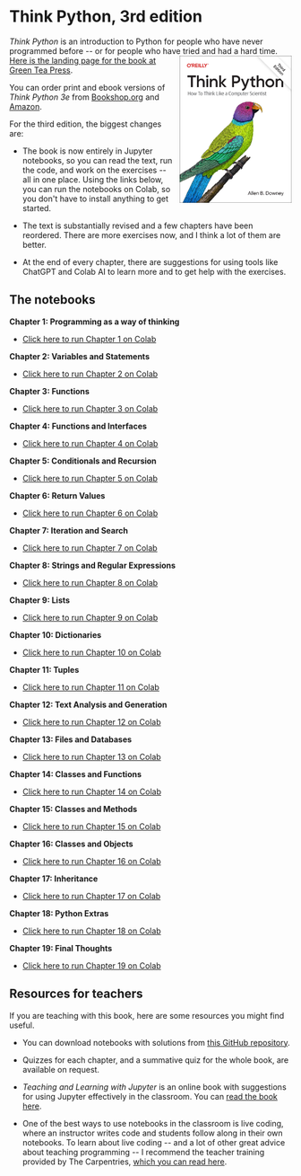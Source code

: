 # Think Python, 3rd edition

*Think Python* is an introduction to Python for people who have never programmed before -- or for people who have tried and had a hard time.
<img width="200" src="https://raw.githubusercontent.com/AllenDowney/ThinkPython/v3/think_python_3e.jpg" style="float: right; margin-left: 10px;">
[Here is the landing page for the book at Green Tea Press](https://greenteapress.com/wp/think-python-3rd-edition/).

You can order print and ebook versions of *Think Python 3e* from
[Bookshop.org](https://bookshop.org/a/98697/9781098155438) and
[Amazon](https://www.amazon.com/_/dp/1098155432?smid=ATVPDKIKX0DER&_encoding=UTF8&tag=oreilly20-20&_encoding=UTF8&tag=greenteapre01-20&linkCode=ur2&linkId=e2a529f94920295d27ec8a06e757dc7c&camp=1789&creative=9325).

For the third edition, the biggest changes are:

* The book is now entirely in Jupyter notebooks, so you can read the text, run the code, and work on the exercises -- all in one place. Using the links below, you can run the notebooks on Colab, so you don't have to install anything to get started.

* The text is substantially revised and a few chapters have been reordered. There are more exercises now, and I think a lot of them are better.

* At the end of every chapter, there are suggestions for using tools like ChatGPT and Colab AI to learn more and to get help with the exercises.



## The notebooks

**Chapter 1: Programming as a way of thinking**

* [Click here to run Chapter 1 on Colab](https://colab.research.google.com/github/AllenDowney/ThinkPython/blob/v3/chapters/chap01.ipynb)


**Chapter 2: Variables and Statements**

* [Click here to run Chapter 2 on Colab](https://colab.research.google.com/github/AllenDowney/ThinkPython/blob/v3/chapters/chap02.ipynb)


**Chapter 3: Functions**

* [Click here to run Chapter 3 on Colab](https://colab.research.google.com/github/AllenDowney/ThinkPython/blob/v3/chapters/chap03.ipynb)


**Chapter 4: Functions and Interfaces**

* [Click here to run Chapter 4 on Colab](https://colab.research.google.com/github/AllenDowney/ThinkPython/blob/v3/chapters/chap04.ipynb)


**Chapter 5: Conditionals and Recursion**

* [Click here to run Chapter 5 on Colab](https://colab.research.google.com/github/AllenDowney/ThinkPython/blob/v3/chapters/chap05.ipynb)

**Chapter 6: Return Values**

* [Click here to run Chapter 6 on Colab](https://colab.research.google.com/github/AllenDowney/ThinkPython/blob/v3/chapters/chap06.ipynb)

**Chapter 7: Iteration and Search**

* [Click here to run Chapter 7 on Colab](https://colab.research.google.com/github/AllenDowney/ThinkPython/blob/v3/chapters/chap07.ipynb)

**Chapter 8: Strings and Regular Expressions**

* [Click here to run Chapter 8 on Colab](https://colab.research.google.com/github/AllenDowney/ThinkPython/blob/v3/chapters/chap08.ipynb)

**Chapter 9: Lists**

* [Click here to run Chapter 9 on Colab](https://colab.research.google.com/github/AllenDowney/ThinkPython/blob/v3/chapters/chap09.ipynb)

**Chapter 10: Dictionaries**

* [Click here to run Chapter 10 on Colab](https://colab.research.google.com/github/AllenDowney/ThinkPython/blob/v3/chapters/chap10.ipynb)

**Chapter 11: Tuples**

* [Click here to run Chapter 11 on Colab](https://colab.research.google.com/github/AllenDowney/ThinkPython/blob/v3/chapters/chap11.ipynb)

**Chapter 12: Text Analysis and Generation**

* [Click here to run Chapter 12 on Colab](https://colab.research.google.com/github/AllenDowney/ThinkPython/blob/v3/chapters/chap12.ipynb)

**Chapter 13: Files and Databases**

* [Click here to run Chapter 13 on Colab](https://colab.research.google.com/github/AllenDowney/ThinkPython/blob/v3/chapters/chap13.ipynb)

**Chapter 14: Classes and Functions**

* [Click here to run Chapter 14 on Colab](https://colab.research.google.com/github/AllenDowney/ThinkPython/blob/v3/chapters/chap14.ipynb)

**Chapter 15: Classes and Methods**

* [Click here to run Chapter 15 on Colab](https://colab.research.google.com/github/AllenDowney/ThinkPython/blob/v3/chapters/chap15.ipynb)

**Chapter 16: Classes and Objects**

* [Click here to run Chapter 16 on Colab](https://colab.research.google.com/github/AllenDowney/ThinkPython/blob/v3/chapters/chap16.ipynb)

**Chapter 17: Inheritance**

* [Click here to run Chapter 17 on Colab](https://colab.research.google.com/github/AllenDowney/ThinkPython/blob/v3/chapters/chap17.ipynb)

**Chapter 18: Python Extras**

* [Click here to run Chapter 18 on Colab](https://colab.research.google.com/github/AllenDowney/ThinkPython/blob/v3/chapters/chap18.ipynb)

**Chapter 19: Final Thoughts**

* [Click here to run Chapter 19 on Colab](https://colab.research.google.com/github/AllenDowney/ThinkPython/blob/v3/chapters/chap19.ipynb)


## Resources for teachers

If you are teaching with this book, here are some resources you might find useful.

* You can download notebooks with solutions from [this GitHub repository](https://github.com/AllenDowney/ThinkPythonSolutions/tree/v3/soln).

* Quizzes for each chapter, and a summative quiz for the whole book, are available on request.

* *Teaching and Learning with Jupyter* is an online book with suggestions for using Jupyter effectively in the classroom. You can [read the book here](https://jupyter4edu.github.io/jupyter-edu-book).

* One of the best ways to use notebooks in the classroom is live coding, where an instructor writes code and students follow along in their own notebooks. To learn about live coding -- and a lot of other great advice about teaching programming -- I recommend the teacher training provided by The Carpentries, [which you can read here](https://carpentries.github.io/instructor-training).
